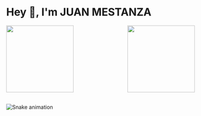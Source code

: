 <h1>Hey 👋, I'm JUAN MESTANZA</h1>
<div>
  <img height="180em" src="https://github-readme-stats.vercel.app/api?username=juan147123&hide=issues&show_icons=true&theme=tokyonight&include_all_commits=true&count_private=true&token=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"/>
  <img align="right" height="180em" src="https://github-readme-stats.vercel.app/api/top-langs/?username=juan147123&layout=compact&langs_count=16&theme=tokyonight"/>
</div>
<br>

![Snake animation](https://github.com/LuigiGF/LuigiGF/blob/output/github-contribution-grid-snake.svg)
